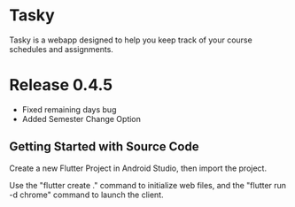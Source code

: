 # Tasky

Tasky is a webapp designed to help you keep track of your course schedules and assignments.

# Release 0.4.5

- Fixed remaining days bug
- Added Semester Change Option

## Getting Started with Source Code

Create a new Flutter Project in Android Studio, then import the project.

Use the "flutter create ." command to initialize web files, and the "flutter run -d chrome" command to launch the client.
